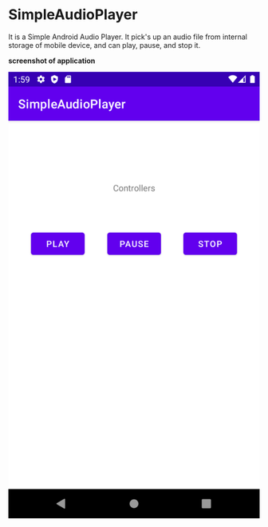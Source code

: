 # SimpleAudioPlayer
It is a Simple Android Audio Player.
It pick's up an audio file from internal storage of mobile device,
and can play, pause, and stop it.

**screenshot of application**

![](images/demo.png)
